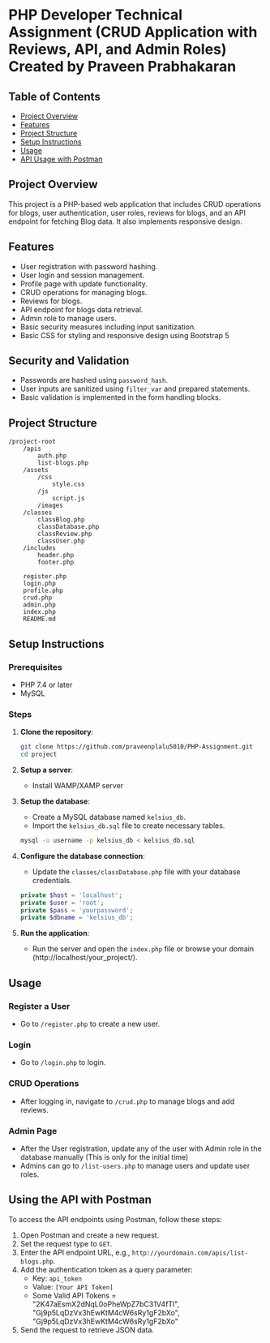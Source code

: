 # PHP Developer Technical Assignment (CRUD Application with Reviews, API, and Admin Roles) Created by Praveen Prabhakaran

## Table of Contents

- [Project Overview](#project-overview)
- [Features](#features)
- [Project Structure](#project-structure)
- [Setup Instructions](#setup-instructions)
- [Usage](#usage)
- [API Usage with Postman](#api-usage-with-postman)

## Project Overview

This project is a PHP-based web application that includes CRUD operations for blogs, user authentication, user roles, reviews for blogs, and an API endpoint for fetching Blog data. It also implements responsive design.

## Features

- User registration with password hashing.
- User login and session management.
- Profile page with update functionality.
- CRUD operations for managing blogs.
- Reviews for blogs.
- API endpoint for blogs data retrieval.
- Admin role to manage users.
- Basic security measures including input sanitization.
- Basic CSS for styling and responsive design using Bootstrap 5

## Security and Validation

- Passwords are hashed using `password_hash`.
- User inputs are sanitized using `filter_var` and prepared statements.
- Basic validation is implemented in the form handling blocks.

## Project Structure

```
/project-root
    /apis
        auth.php
        list-blogs.php
    /assets
        /css
            style.css
        /js
            script.js
        /images
    /classes
        classBlog.php
        classDatabase.php
        classReview.php
        classUser.php
    /includes
        header.php
        footer.php
    
    register.php
    login.php
    profile.php
    crud.php
    admin.php
    index.php
    README.md
```

## Setup Instructions

### Prerequisites

- PHP 7.4 or later
- MySQL

### Steps

1. **Clone the repository**:

    ```sh
    git clone https://github.com/praveenplalu5010/PHP-Assignment.git
    cd project
    ```

2. **Setup a server**:

    - Install WAMP/XAMP server

3. **Setup the database**:

    - Create a MySQL database named `kelsius_db`.
    - Import the `kelsius_db.sql` file to create necessary tables.

    ```sh
    mysql -u username -p kelsius_db < kelsius_db.sql
    ```

4. **Configure the database connection**:

    - Update the `classes/classDatabase.php` file with your database credentials.

    ```php
    private $host = 'localhost';
    private $user = 'root';
    private $pass = 'yourpassword';
    private $dbname = 'kelsius_db';
    ```

5. **Run the application**:

    - Run the server and open the `index.php` file or browse your domain (http://localhost/your_project/).

## Usage

### Register a User

- Go to `/register.php` to create a new user.

### Login

- Go to `/login.php` to login.

### CRUD Operations

- After logging in, navigate to `/crud.php` to manage blogs and add reviews.

### Admin Page

- After the User registration, update any of the user with Admin role in the database manually (This is only for the initial time)
- Admins can go to `/list-users.php` to manage users and update user roles.

## Using the API with Postman

To access the API endpoints using Postman, follow these steps:

1. Open Postman and create a new request.
2. Set the request type to `GET`.
3. Enter the API endpoint URL, e.g., `http://yourdomain.com/apis/list-blogs.php`.
4. Add the authentication token as a query parameter:
   - Key: `api_token`
   - Value: `[Your API Token]`
   - Some Valid API Tokens = "2K47aEsmX2dNqL0oPheWpZ7bC31V4fTl", "Gj9p5LqDzVx3hEwKtM4cW6sRy1gF2bXo", "Gj9p5LqDzVx3hEwKtM4cW6sRy1gF2bXo"
5. Send the request to retrieve JSON data.


